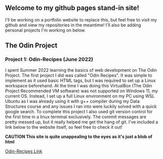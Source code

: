 ## Welcome to my github pages stand-in site!

I'll be working on a portfolio website to replace this, but feel free to visit my github and view my repositories in the meantime! I'll also be adding personal projects I'm working on below.

## The Odin Project 

### Project 1: Odin-Recipes (June 2022)
I spent Summer 2022 learning the basics of web development on The Odin Project. The first project I did was called "Odin Recipes". It was simple to implement as it used basic HTML tags, but I was required to set up a Linux workspace beforehand. At the time I was doing this VirtualBox (The Odin Project Recommended VM software) was not supported on Windows 11, my current OS. Instead, I set up a full Linux environment on my PC using WSL Ubuntu as I was already using it with g++ compiler during my Data Structures course and any issues I ran into were luckily solved with a quick google search. To complete this project I also used git version control for the first time in a linux terminal exclusively. The commit messages are pretty messed up, but it really helped me get the hang of git. I've included a link below to the website itself, so feel free to check it out!

**CAUTION This site is quite unappealing to the eyes as it's just a blob of html**

[Odin-Recipes Link](https://banpreet-aulakh.github.io/odin-recipes/)


